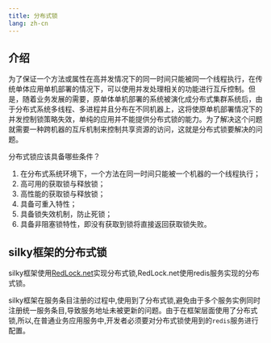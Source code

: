 ```yaml
---
title: 分布式锁
lang: zh-cn
---
```


## 介绍

为了保证一个方法或属性在高并发情况下的同一时间只能被同一个线程执行，在传统单体应用单机部署的情况下，可以使用并发处理相关的功能进行互斥控制。但是，随着业务发展的需要，原单体单机部署的系统被演化成分布式集群系统后，由于分布式系统多线程、多进程并且分布在不同机器上，这将使原单机部署情况下的并发控制锁策略失效，单纯的应用并不能提供分布式锁的能力。为了解决这个问题就需要一种跨机器的互斥机制来控制共享资源的访问，这就是分布式锁要解决的问题。

分布式锁应该具备哪些条件？

1. 在分布式系统环境下，一个方法在同一时间只能被一个机器的一个线程执行；
2. 高可用的获取锁与释放锁；
3. 高性能的获取锁与释放锁；
4. 具备可重入特性；
5. 具备锁失效机制，防止死锁；
6. 具备非阻塞锁特性，即没有获取到锁将直接返回获取锁失败。

## silky框架的分布式锁

silky框架使用[RedLock.net](https://github.com/samcook/RedLock.net)实现分布式锁,RedLock.net使用redis服务实现的分布式锁。

silky框架在服务条目注册的过程中,使用到了分布式锁,避免由于多个服务实例同时注册统一服务条目,导致服务地址未被更新的问题。由于在框架层面使用了分布式锁,所以,在普通业务应用服务中,开发者必须要对分布式锁使用到的`redis`服务进行配置。

